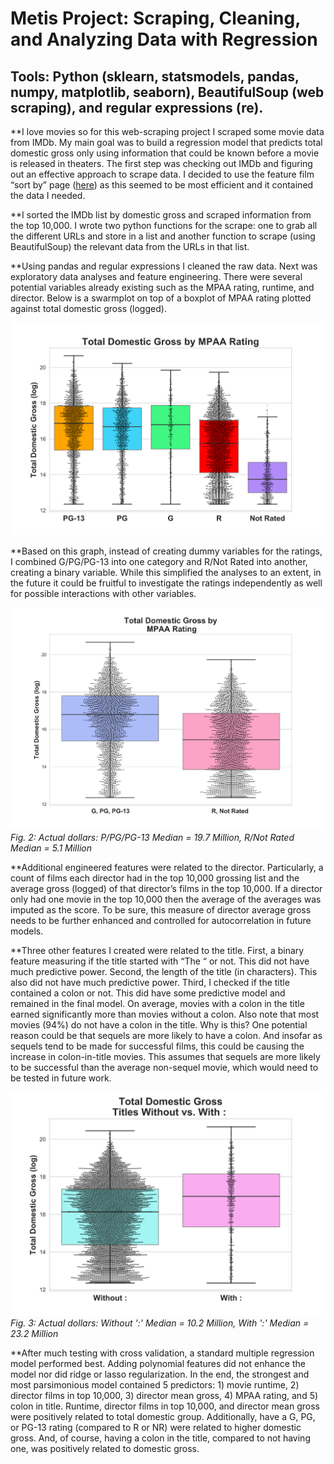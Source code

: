 
# Metis Project: Scraping, Cleaning, and Analyzing Data with Regression

## Tools: Python (sklearn, statsmodels, pandas, numpy, matplotlib, seaborn), BeautifulSoup (web scraping), and regular expressions (re). 

**I love movies so for this web-scraping project I scraped some movie data from IMDb. My main goal was to build a regression model that predicts total domestic gross only using information that could be known before a movie is released in theaters. The first step was checking out IMDb and figuring out an effective approach to scrape data. I decided to use the feature film “sort by” page ([here](https://www.imdb.com/search/title?title_type=feature&sort=boxoffice_gross_us,desc&view=advanced)) as this seemed to be most efficient and it contained the data I needed. 

**I sorted the IMDb list by domestic gross and scraped information from the top 10,000. I wrote two python functions for the scrape: one to grab all the different URLs and store in a list and another function to scrape (using BeautifulSoup) the relevant data from the URLs in that list. 

**Using pandas and regular expressions I cleaned the raw data. Next was exploratory data analyses and feature engineering. There were several potential variables already existing such as the MPAA rating, runtime, and director. Below is a swarmplot on top of a boxplot of MPAA rating plotted against total domestic gross (logged).

<img src="01grossbyMPAA.svg" alt="drawing"  width="500"/> 


**Based on this graph, instead of creating dummy variables for the ratings, I combined G/PG/PG-13 into one category and R/Not Rated into another, creating a binary variable. While this simplified the analyses to an extent, in the future it could be fruitful to investigate the ratings independently as well for possible interactions with other variables.


<p>
    <img src="https://github.com/MikeMacKenzie/Metis/blob/master/imdb_scrape_regression/01mpaa2groups.svg" width="500" alt="dominating_sets_example2"/>
    <br>
    <em>Fig. 2: Actual dollars: P/PG/PG-13 Median = 19.7 Million, R/Not Rated Median = 5.1 Million</em>
</p>


**Additional engineered features were related to the director. Particularly, a count of films each director had in the top 10,000 grossing list and the average gross (logged) of that director’s films in the top 10,000. If a director only had one movie in the top 10,000 then the average of the averages was imputed as the score. To be sure, this measure of director average gross needs to be further enhanced and controlled for autocorrelation in future models.

**Three other features I created were related to the title. First, a binary feature measuring if the title started with “The “ or not. This did not have much predictive power. Second, the length of the title (in characters). This also did not have much predictive power. Third, I checked if the title contained a colon or not. This did have some predictive model and remained in the final model. On average, movies with a colon in the title earned significantly more than movies without a colon. Also note that most movies (94%) do not have a colon in the title. Why is this? One potential reason could be that sequels are more likely to have a colon. And insofar as sequels tend to be made for successful films, this could be causing the increase in colon-in-title movies. This assumes that sequels are more likely to be successful than the average non-sequel movie, which would need to be tested in future work.
 
<p>
    <img src="https://github.com/MikeMacKenzie/Metis/blob/master/imdb_scrape_regression/01colonboxplot2.svg" width="500" alt="colon_title_gross"/>
    <br>
    <em>Fig. 3: Actual dollars: Without ':' Median = 10.2 Million, With ':' Median = 23.2 Million</em>
</p>

**After much testing with cross validation, a standard multiple regression model performed best. Adding polynomial features did not enhance the model nor did ridge or lasso regularization. In the end, the strongest and most parsimonious model contained 5 predictors: 1) movie runtime, 2) director films in top 10,000, 3) director mean gross, 4) MPAA rating, and 5) colon in title. Runtime, director films in top 10,000, and director mean gross were positively related to total domestic group. Additionally, have a G, PG, or PG-13 rating (compared to R or NR) were related to higher domestic gross. And, of course, having a colon in the title, compared to not having one, was positively related to domestic gross. 

<br> 
</br>
